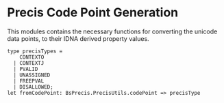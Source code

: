 # Precis Code Point Generation

This modules contains the necessary functions for converting the unicode data points, to their IDNA derived property values.

```
type precisTypes =
    CONTEXTO
  | CONTEXTJ
  | PVALID
  | UNASSIGNED
  | FREEPVAL
  | DISALLOWED;
let fromCodePoint: BsPrecis.PrecisUtils.codePoint => precisType
```
